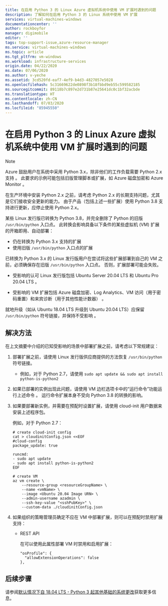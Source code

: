 ```yaml
---
title: 在启用 Python 3 的 Linux Azure 虚拟机系统中使用 VM 扩展时遇到的问题
description: 了解如何在启用 Python 3 的 Linux 系统中使用 VM 扩展
services: virtual-machines-windows
documentationcenter: ''
author: rockboyfor
manager: digimobile
editor: ''
tags: top-support-issue,azure-resource-manager
ms.service: virtual-machines-windows
ms.topic: article
ms.tgt_pltfrm: vm-windows
ms.workload: infrastructure-services
origin.date: 04/22/2020
ms.date: 07/06/2020
ms.author: v-yeche
ms.assetid: 3cd520fd-eaf7-4ef9-b4d3-4827057e5028
ms.openlocfilehash: 5c31669622de0898f3b18fbbd9eb55c599582185
ms.sourcegitcommit: 89118b7c897e2d731b87e25641dc0c1bf32acbde
ms.translationtype: HT
ms.contentlocale: zh-CN
ms.lasthandoff: 07/03/2020
ms.locfileid: "85945550"
---
```

<!--Verified successfully-->
# <a name="issues-using-vm-extensions-in-python-3-enabled-linux-azure-virtual-machines-systems"></a>在启用 Python 3 的 Linux Azure 虚拟机系统中使用 VM 扩展时遇到的问题

> [!NOTE]
> Azure 鼓励用户在系统中采用 Python 3.x，除非他们的工作负载需要 Python 2.x 支持 。 此要求的示例可能包括旧版管理脚本或扩展，如 Azure 磁盘加密和 Azure Monitor 。
>
> 在生产环境中安装 Python 2.x 之前，请考虑 Python 2.x 的长期支持问题，尤其是它们接收安全更新的能力。 由于产品（包括上述一些扩展）使用 Python 3.8 支持进行更新，应停止使用 Python 2.x。

某些 Linux 发行版已转换为 Python 3.8，并完全删除了 Python 的旧版 `/usr/bin/python` 入口点。 此转换会影响具备以下条件的某些虚拟机 (VM) 扩展的开箱即用、自动部署：

- 仍在转换为 Python 3.x 支持的扩展
- 使用旧版 `/usr/bin/python` 入口点的扩展

已转换为 Python 3.x 的 Linux 发行版用户在尝试将这些扩展部署到自己的 VM 之前，必须确保存在旧版 `/usr/bin/python` 入口点。 否则，扩展部署可能会失败。 

- 受影响的认可 Linux 发行版包括 Ubuntu Server 20.04 LTS 和 Ubuntu Pro 20.04 LTS 。

- 受影响的 VM 扩展包括 Azure 磁盘加密、Log Analytics、VM 访问（用于密码重置）和来宾诊断（用于其他性能计数器）   。

就地升级（如从 Ubuntu 18.04 LTS 升级到 Ubuntu 20.04 LTS）应保留 `/usr/bin/python` 符号链接，并保持不受影响 。

## <a name="resolution"></a>解决方法

在上文摘要中介绍的已知受影响的场景中部署扩展之前，请考虑以下常规建议：

1. 部署扩展之前，请使用 Linux 发行版供应商提供的方法恢复 `/usr/bin/python` 符号链接。

    - 例如，对于 Python 2.7，请使用 `sudo apt update && sudo apt install python-is-python2`

2. 如果已部署的实例出现此问题，请使用 VM 边栏选项卡中的“运行命令”功能运行上述命令 。 运行命令扩展本身不受向 Python 3.8 的转换的影响。

3. 如果要部署新实例，并需要在预配时设置扩展，请使用 cloud-init 用户数据来安装上述程序包。

    例如，对于 Python 2.7：

    ```
    # create cloud-init config
    cat > cloudinitConfig.json <<EOF
    #cloud-config
    package_update: true

    runcmd:
    - sudo apt update
    - sudo apt install python-is-python2 
    EOF

    # create VM
    az vm create \
        --resource-group <resourceGroupName> \
        --name <vmName> \
        --image <Ubuntu 20.04 Image URN> \
        --admin-username azadmin \
        --ssh-key-value "<sshPubKey>" \
        --custom-data ./cloudinitConfig.json
    ```

4. 如果组织的策略管理员确定不应在 VM 中部署扩展，则可以在预配时禁用扩展支持：

    - REST API

        在可以使用此属性部署 VM 时禁用和启用扩展：

        ```
        "osProfile": {
          "allowExtensionOperations": false
        },
        ```

## <a name="next-steps"></a>后续步骤

请参阅[默认情况下自 18.04 LTS - Python 3 起其他基础的系统更改](https://wiki.ubuntu.com/FocalFossa/ReleaseNotes#Python3_by_default)获取更多信息。

<!-- Update_Description: new article about issues using vm extensions python 3 -->
<!--NEW.date: 06/01/2020-->